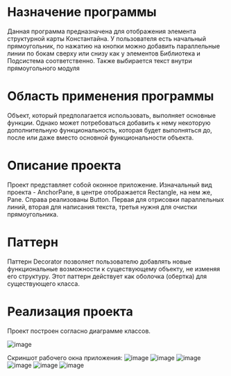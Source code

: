 
# Назначение программы

Данная программа предназначена для отображения элемента структурной карты Константайна. У пользователя есть начальный прямоугольник, по нажатию на кнопки можно добавить параллельные линии по бокам сверху или снизу как у элементов Библиотека и Подсистема соответственно. Также выбирается текст внутри прямоугольного модуля

# Область применения программы

Объект, который предполагается использовать, выполняет основные функции. Однако может потребоваться добавить к нему некоторую дополнительную функциональность, которая будет выполняться до, после или даже вместо основной функциональности объекта.

# Описание проекта

Проект представляет собой оконное приложение. Изначальный вид проекта - AnchorPane, в центре отображается Rectangle, на нем же, Pane. Справа реализованы Button. Первая для отрисовки параллельных линий, вторая для написания текста, третья нужня для очистки прямоугольника.

# Паттерн

Паттерн Decorator позволяет пользователю добавлять новые функциональные возможности к существующему объекту, не изменяя его структуру. Этот паттерн  действует как оболочка (обертка)  для существующего класса.

# Реализация проекта
Проект построен согласно диаграмме классов.

![image](https://user-images.githubusercontent.com/80450495/119715276-7b575b00-be6c-11eb-9171-8cf451f76907.png)

Скриншот рабочего окна приложения:
![image](https://user-images.githubusercontent.com/80450495/119715106-4cd98000-be6c-11eb-91c8-0553fae0b0bb.png)
![image](https://user-images.githubusercontent.com/80450495/119715141-55ca5180-be6c-11eb-97e3-e90de0ecea40.png)
![image](https://user-images.githubusercontent.com/80450495/119715168-5ebb2300-be6c-11eb-84bf-44a4c0e907b5.png)
![image](https://user-images.githubusercontent.com/80450495/119715188-64b10400-be6c-11eb-8f34-cf2ef8929afe.png)
![image](https://user-images.githubusercontent.com/80450495/119715224-6da1d580-be6c-11eb-8262-04a66cf8f40c.png)
![image](https://user-images.githubusercontent.com/80450495/119715238-71cdf300-be6c-11eb-9577-e3f8f46c2b93.png)

